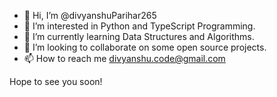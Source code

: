 - 👋 Hi, I’m @divyanshuParihar265
- 👀 I’m interested in Python and TypeScript Programming.
- 🌱 I’m currently learning Data Structures and Algorithms.
- 💞️ I’m looking to collaborate on some open source projects.
- 📫 How to reach me divyanshu.code@gmail.com

Hope to see you soon!
